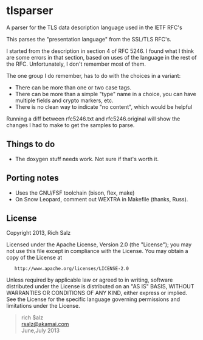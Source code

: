 tlsparser
=========

A parser for the TLS data description language used in the IETF RFC's

This parses the "presentation language" from the SSL/TLS RFC's.

I started from the description in section 4 of RFC 5246.  I found what I
think are some errors in that section, based on uses of the language
in the rest of the RFC.  Unfortunately, I don't remember most of them.

The one group I do remember, has to do with the choices in a variant:
- There can be more than one or two case tags.
- There can be more than a simple "type" name in a choice, you can have multiple fields and crypto markers, etc.
- There is no clean way to indicate "no content", which would be helpful

Running a diff between rfc5246.txt and rfc5246.original will show the
changes I had to make to get the samples to parse.

Things to do
------------

- The doxygen stuff needs work.  Not sure if that's worth it.

Porting notes
-------------

- Uses the GNU/FSF toolchain (bison, flex, make)
- On Snow Leopard, comment out WEXTRA in Makefile (thanks, Russ).


License
-------
   Copyright 2013, Rich Salz

   Licensed under the Apache License, Version 2.0 (the "License");
   you may not use this file except in compliance with the License.
   You may obtain a copy of the License at

       http://www.apache.org/licenses/LICENSE-2.0

   Unless required by applicable law or agreed to in writing, software
   distributed under the License is distributed on an "AS IS" BASIS,
   WITHOUT WARRANTIES OR CONDITIONS OF ANY KIND, either express or implied.
   See the License for the specific language governing permissions and
   limitations under the License.

> rich $alz<br/>
> rsalz@akamai.com<br/>
> June,July 2013

